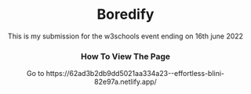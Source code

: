 <h1 align="center">Boredify</h1>

<p align="center">
  This is my submission for the w3schools event ending on 16th june 2022
  <br>
</p>

<h3 align="center">How To View The Page</h3>
<p align="center">Go to https://62ad3b2db9dd5021aa334a23--effortless-blini-82e97a.netlify.app/</p>

<br>
<br>
<br>
